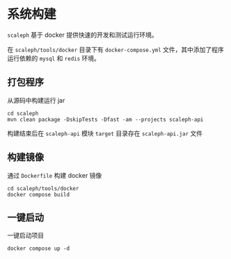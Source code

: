 # 系统构建

`scaleph` 基于 docker 提供快速的开发和测试运行环境。

在 `scaleph/tools/docker` 目录下有 `docker-compose.yml` 文件，其中添加了程序运行依赖的 `mysql` 和 `redis` 环境。

## 打包程序

从源码中构建运行 jar

```shell
cd scaleph
mvn clean package -DskipTests -Dfast -am --projects scaleph-api 
```

构建结束后在 `scaleph-api` 模块 `target` 目录存在 `scaleph-api.jar` 文件

## 构建镜像

通过 `Dockerfile` 构建 docker 镜像

```shell
cd scaleph/tools/docker
docker compose build
```

## 一键启动

一键启动项目

```shell
docker compose up -d
```

